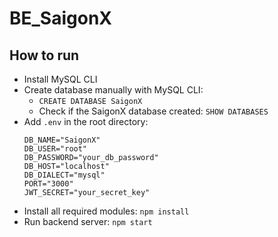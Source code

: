 # BE_SaigonX

## How to run
* Install MySQL CLI
* Create database manually with MySQL CLI:
    * `CREATE DATABASE SaigonX`
    * Check if the SaigonX database created: `SHOW DATABASES`
* Add `.env` in the root directory:
    ```
    DB_NAME="SaigonX"
    DB_USER="root"
    DB_PASSWORD="your_db_password"
    DB_HOST="localhost"
    DB_DIALECT="mysql"
    PORT="3000"
    JWT_SECRET="your_secret_key"
    ```
* Install all required modules: `npm install`
* Run backend server: `npm start`
